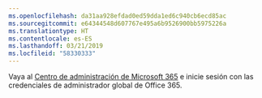 ```yaml
---
ms.openlocfilehash: da31aa928efdad0ed59dda1ed6c940cb6ecd85ac
ms.sourcegitcommit: e64344548d607767e495a6b9526900bb5975226a
ms.translationtype: HT
ms.contentlocale: es-ES
ms.lasthandoff: 03/21/2019
ms.locfileid: "58330333"
---
```

Vaya al [Centro de administración de Microsoft 365](https://admin.microsoft.com) e inicie sesión con las credenciales de administrador global de Office 365.